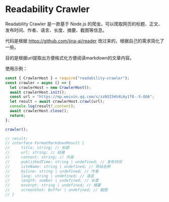 
# Readability Crawler

Readability Crawler 是一款基于 Node.js 的爬虫，可以爬取网页的标题、正文、发布时间、作者、语言、长度、摘要、截图等信息。

代码是根据 https://github.com/jina-ai/reader 改过来的，根据自己的需求简化了一些。

目的是根据url提取出方便格式化方便阅读markdown的文章内容。


使用示例：

```javascript
const { CrawlerHost } = require("readability-crawler");
const crawler = async () => {
  let crawlerHost = new CrawlerHost();
  await crawlerHost.init();
  const url = "https://mp.weixin.qq.com/s/zzNSI5HV4LHy1f8--5-OOA";
  let result = await crawlerHost.crawl(url);
  console.log(result?.content);
  await crawlerHost.close();
  return;
};

crawler();

// result:
// interface FormatMarkdownResult {
//     title: string; // 标题
//     url: string; // 链接
//     content: string; // 内容
//     publishedTime: string | undefined; // 发布时间
//     siteName: string | undefined; // 网站名称
//     byline: string | undefined; // 作者
//     lang: string | undefined; // 语言
//     length: number | undefined; // 长度
//     excerpt: string | undefined; // 摘要
//     screenShot: Buffer | undefined; // 截图
// }


```